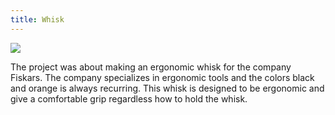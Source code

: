 ```yaml
---
title: Whisk
---
```

![](top.jpg)

The project was about making an ergonomic whisk for the company Fiskars. The company 
specializes in ergonomic tools and the colors black and orange is always recurring. This whisk is 
designed to be ergonomic and give a comfortable grip regardless how to hold the whisk.
